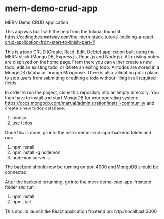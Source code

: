 # mern-demo-crud-app
MERN Demo CRUD Application 

This app was built with the help from the tutorial found at: 
https://codingthesmartway.com/the-mern-stack-tutorial-building-a-react-crud-application-from-start-to-finish-part-1/

This is a todo CRUD (Create, Read, Edit, Delete) application built using the MERN stack (Mongo DB, Express.js, React.js and Node.js).  All exisitng notes are displayed on the home page. From there you can either create a new todo, edit an existing todo, or delete an exiting todo. All todos are stored in a MongoDB database through Mongoose. There is also validation put in place to stop users from submitting or editing a todo without filling in all required fields. 

In order to run the project, clone this repository into an empty directory. You then have to install and start MongoDB for your operating system: https://docs.mongodb.com/manual/administration/install-community/ and create a new todos database:

1. mongo
2. use todos 

Once this is done, go into the mern-demo-crud-app-backend folder and run:

1. npm install 
2. npm install -g nodemon 
3. nodemon server.js 

The backend should now be running on port 4000 and MongoDB should be connected 

After the backend is running, go into the mern-demo-crud-app-frontend folder and run:

1. npm install 
2. npm start 

This should launch the React application frontend on: http://localhost:3000 

